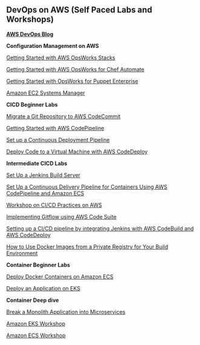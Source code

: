 
## DevOps on AWS (Self Paced Labs and Workshops)

**[AWS DevOps Blog](https://aws.amazon.com/blogs/devops/)**

**Configuration Management on AWS**

[Getting Started with AWS OpsWorks Stacks](https://docs.aws.amazon.com/opsworks/latest/userguide/gettingstarted_intro.html)

[Getting Started with AWS OpsWorks for Chef Automate](https://docs.aws.amazon.com/opsworks/latest/userguide/gettingstarted-opscm.html)

[Getting Started with OpsWorks for Puppet Enterprise](https://docs.aws.amazon.com/opsworks/latest/userguide/gettingstarted-opspup.html)

[Amazon EC2 Systems Manager](https://www.youtube.com/playlist?list=PLhr1KZpdzukeH5jKyYi55ef9tEWAllypB)


**CICD Beginner Labs**

[Migrate a Git Repository to AWS CodeCommit](https://aws.amazon.com/getting-started/hands-on/migrate-git-repository/)

[Getting Started with AWS CodePipeline](https://aws.amazon.com/codepipeline/getting-started/)

[Set up a Continuous Deployment Pipeline](https://aws.amazon.com/getting-started/tutorials/continuous-deployment-pipeline/)

[Deploy Code to a Virtual Machine with AWS CodeDeploy](https://aws.amazon.com/getting-started/tutorials/deploy-code-vm/)

**Intermediate CICD Labs**

[Set Up a Jenkins Build Server](https://aws.amazon.com/getting-started/hands-on/setup-jenkins-build-server/)

[Set Up a Continuous Delivery Pipeline for Containers Using AWS CodePipeline and Amazon ECS](https://aws.amazon.com/blogs/compute/set-up-a-continuous-delivery-pipeline-for-containers-using-aws-codepipeline-and-amazon-ecs/)

[Workshop on CI/CD Practices on AWS](https://github.com/awslabs/aws-devops-essential)

[Implementing Gitflow using AWS Code Suite](implementing-gitflow-using-aws-codepipeline-aws-codecommit-aws-codebuild-and-aws-codedeploy/)

[Setting up a CI/CD pipeline by integrating Jenkins with AWS CodeBuild and AWS CodeDeploy](https://aws.amazon.com/blogs/devops/setting-up-a-ci-cd-pipeline-by-integrating-jenkins-with-aws-codebuild-and-aws-codedeploy/)

[How to Use Docker Images from a Private Registry for Your Build Environment](https://aws.amazon.com/blogs/devops/how-to-use-docker-images-from-a-private-registry-in-aws-codebuild-for-your-build-environment/)

**Container Beginner Labs**

[Deploy Docker Containers on Amazon ECS](https://aws.amazon.com/getting-started/hands-on/deploy-docker-containers/)

[Deploy an Application on EKS](https://aws.amazon.com/getting-started/hands-on/deploy-kubernetes-app-amazon-eks/)


**Container Deep dive**

[Break a Monolith Application into Microservices](https://aws.amazon.com/getting-started/hands-on/break-monolith-app-microservices-ecs-docker-ec2/)

[Amazon EKS Workshop](https://www.eksworkshop.com/)

[Amazon ECS Workshop](https://ecsworkshop.com/)